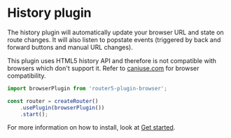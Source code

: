 # History plugin


The history plugin will automatically update your browser URL and state on route changes. It will also listen to popstate events (triggered
by back and forward buttons and manual URL changes).

This plugin uses HTML5 history API and therefore is not compatible with browsers which don't support it. Refer to [caniuse.com](http://caniuse.com/#search=history)
for browser compatibility.

```javascript
import browserPlugin from 'router5-plugin-browser';

const router = createRouter()
    .usePlugin(browserPlugin())
    .start();
```

For more information on how to install, look at [Get started](/docs/get-started.html).
